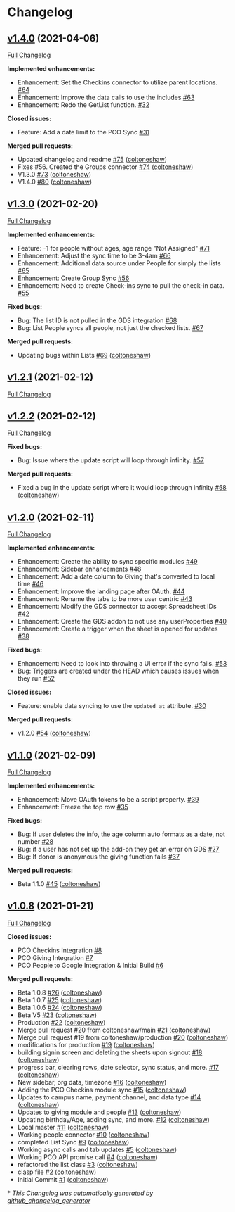 # Changelog

## [v1.4.0](https://github.com/coltoneshaw/Metrics-For-Ministry/tree/v1.4.0) (2021-04-06)

[Full Changelog](https://github.com/coltoneshaw/Metrics-For-Ministry/compare/v1.3.0...v1.4.0)

**Implemented enhancements:**

- Enhancement: Set the Checkins connector to utilize parent locations. [\#64](https://github.com/coltoneshaw/Metrics-For-Ministry/issues/64)
- Enhancement: Improve the data calls to use the includes [\#63](https://github.com/coltoneshaw/Metrics-For-Ministry/issues/63)
- Enhancement: Redo the GetList function. [\#32](https://github.com/coltoneshaw/Metrics-For-Ministry/issues/32)

**Closed issues:**

- Feature: Add a date limit to the PCO Sync [\#31](https://github.com/coltoneshaw/Metrics-For-Ministry/issues/31)

**Merged pull requests:**

- Updated changelog and readme [\#75](https://github.com/coltoneshaw/Metrics-For-Ministry/pull/75) ([coltoneshaw](https://github.com/coltoneshaw))
-  Fixes \#56. Created the Groups connector [\#74](https://github.com/coltoneshaw/Metrics-For-Ministry/pull/74) ([coltoneshaw](https://github.com/coltoneshaw))
- V1.3.0 [\#73](https://github.com/coltoneshaw/Metrics-For-Ministry/pull/73) ([coltoneshaw](https://github.com/coltoneshaw))
- V1.4.0 [\#80](https://github.com/coltoneshaw/Metrics-For-Ministry/pull/80) ([coltoneshaw](https://github.com/coltoneshaw))

## [v1.3.0](https://github.com/coltoneshaw/Metrics-For-Ministry/tree/v1.3.0) (2021-02-20)

[Full Changelog](https://github.com/coltoneshaw/Metrics-For-Ministry/compare/v1.2.1...v1.3.0)

**Implemented enhancements:**

- Feature: -1 for people without ages, age range "Not Assigned" [\#71](https://github.com/coltoneshaw/Metrics-For-Ministry/issues/71)
- Enhancement: Adjust the sync time to be 3-4am [\#66](https://github.com/coltoneshaw/Metrics-For-Ministry/issues/66)
- Enhancement: Additional data source under People for simply the lists [\#65](https://github.com/coltoneshaw/Metrics-For-Ministry/issues/65)
- Enhancement: Create Group Sync [\#56](https://github.com/coltoneshaw/Metrics-For-Ministry/issues/56)
- Enhancement: Need to create Check-ins sync to pull the check-in data. [\#55](https://github.com/coltoneshaw/Metrics-For-Ministry/issues/55)

**Fixed bugs:**

- Bug: The list ID is not pulled in the GDS integration [\#68](https://github.com/coltoneshaw/Metrics-For-Ministry/issues/68)
- Bug: List People syncs all people, not just the checked lists. [\#67](https://github.com/coltoneshaw/Metrics-For-Ministry/issues/67)

**Merged pull requests:**

- Updating bugs within Lists [\#69](https://github.com/coltoneshaw/Metrics-For-Ministry/pull/69) ([coltoneshaw](https://github.com/coltoneshaw))

## [v1.2.1](https://github.com/coltoneshaw/Metrics-For-Ministry/tree/v1.2.1) (2021-02-12)

[Full Changelog](https://github.com/coltoneshaw/Metrics-For-Ministry/compare/v1.2.2...v1.2.1)

## [v1.2.2](https://github.com/coltoneshaw/Metrics-For-Ministry/tree/v1.2.2) (2021-02-12)

[Full Changelog](https://github.com/coltoneshaw/Metrics-For-Ministry/compare/v1.2.0...v1.2.2)

**Fixed bugs:**

- Bug: Issue where the update script will loop through infinity. [\#57](https://github.com/coltoneshaw/Metrics-For-Ministry/issues/57)

**Merged pull requests:**

- Fixed a bug in the update script where it would loop through infinity [\#58](https://github.com/coltoneshaw/Metrics-For-Ministry/pull/58) ([coltoneshaw](https://github.com/coltoneshaw))

## [v1.2.0](https://github.com/coltoneshaw/Metrics-For-Ministry/tree/v1.2.0) (2021-02-11)

[Full Changelog](https://github.com/coltoneshaw/Metrics-For-Ministry/compare/v1.1.0...v1.2.0)

**Implemented enhancements:**

- Enhancement: Create the ability to sync specific modules [\#49](https://github.com/coltoneshaw/Metrics-For-Ministry/issues/49)
- Enhancement: Sidebar enhancements [\#48](https://github.com/coltoneshaw/Metrics-For-Ministry/issues/48)
- Enhancement: Add a date column to Giving that's converted to local time [\#46](https://github.com/coltoneshaw/Metrics-For-Ministry/issues/46)
- Enhancement: Improve the landing page after OAuth. [\#44](https://github.com/coltoneshaw/Metrics-For-Ministry/issues/44)
- Enhancement: Rename the tabs to be more user centric [\#43](https://github.com/coltoneshaw/Metrics-For-Ministry/issues/43)
- Enhancement: Modify the GDS connector to accept Spreadsheet IDs [\#42](https://github.com/coltoneshaw/Metrics-For-Ministry/issues/42)
- Enhancement: Create the GDS addon to not use any userProperties [\#40](https://github.com/coltoneshaw/Metrics-For-Ministry/issues/40)
- Enhancement: Create a trigger when the sheet is opened for updates [\#38](https://github.com/coltoneshaw/Metrics-For-Ministry/issues/38)

**Fixed bugs:**

- Enhancement: Need to look into throwing a UI error if the sync fails. [\#53](https://github.com/coltoneshaw/Metrics-For-Ministry/issues/53)
- Bug: Triggers are created under the HEAD which causes issues when they run [\#52](https://github.com/coltoneshaw/Metrics-For-Ministry/issues/52)

**Closed issues:**

- Feature: enable data syncing to use the `updated_at` attribute. [\#30](https://github.com/coltoneshaw/Metrics-For-Ministry/issues/30)

**Merged pull requests:**

- v1.2.0 [\#54](https://github.com/coltoneshaw/Metrics-For-Ministry/pull/54) ([coltoneshaw](https://github.com/coltoneshaw))

## [v1.1.0](https://github.com/coltoneshaw/Metrics-For-Ministry/tree/v1.1.0) (2021-02-09)

[Full Changelog](https://github.com/coltoneshaw/Metrics-For-Ministry/compare/v1.0.8...v1.1.0)

**Implemented enhancements:**

- Enhancement: Move OAuth tokens to be a script property. [\#39](https://github.com/coltoneshaw/Metrics-For-Ministry/issues/39)
- Enhancement: Freeze the top row [\#35](https://github.com/coltoneshaw/Metrics-For-Ministry/issues/35)

**Fixed bugs:**

- Bug: If user deletes the info, the age column auto formats as a date, not number [\#28](https://github.com/coltoneshaw/Metrics-For-Ministry/issues/28)
- Bug: if a user has not set up the add-on they get an error on GDS [\#27](https://github.com/coltoneshaw/Metrics-For-Ministry/issues/27)
- Bug: If donor is anonymous the giving function fails [\#37](https://github.com/coltoneshaw/Metrics-For-Ministry/issues/37)

**Merged pull requests:**

- Beta 1.1.0 [\#45](https://github.com/coltoneshaw/Metrics-For-Ministry/pull/45) ([coltoneshaw](https://github.com/coltoneshaw))

## [v1.0.8](https://github.com/coltoneshaw/Metrics-For-Ministry/tree/v1.0.8) (2021-01-21)

[Full Changelog](https://github.com/coltoneshaw/Metrics-For-Ministry/compare/76fd2b619757f179cd7de20de98ece9587f17954...v1.0.8)

**Closed issues:**

- PCO Checkins Integration [\#8](https://github.com/coltoneshaw/Metrics-For-Ministry/issues/8)
- PCO Giving Integration [\#7](https://github.com/coltoneshaw/Metrics-For-Ministry/issues/7)
- PCO People to Google Integration & Initial Build [\#6](https://github.com/coltoneshaw/Metrics-For-Ministry/issues/6)

**Merged pull requests:**

- Beta 1.0.8 [\#26](https://github.com/coltoneshaw/Metrics-For-Ministry/pull/26) ([coltoneshaw](https://github.com/coltoneshaw))
- Beta 1.0.7 [\#25](https://github.com/coltoneshaw/Metrics-For-Ministry/pull/25) ([coltoneshaw](https://github.com/coltoneshaw))
- Beta 1.0.6 [\#24](https://github.com/coltoneshaw/Metrics-For-Ministry/pull/24) ([coltoneshaw](https://github.com/coltoneshaw))
- Beta V5 [\#23](https://github.com/coltoneshaw/Metrics-For-Ministry/pull/23) ([coltoneshaw](https://github.com/coltoneshaw))
- Production [\#22](https://github.com/coltoneshaw/Metrics-For-Ministry/pull/22) ([coltoneshaw](https://github.com/coltoneshaw))
- Merge pull request \#20 from coltoneshaw/main [\#21](https://github.com/coltoneshaw/Metrics-For-Ministry/pull/21) ([coltoneshaw](https://github.com/coltoneshaw))
- Merge pull request \#19 from coltoneshaw/production [\#20](https://github.com/coltoneshaw/Metrics-For-Ministry/pull/20) ([coltoneshaw](https://github.com/coltoneshaw))
- modifications for production [\#19](https://github.com/coltoneshaw/Metrics-For-Ministry/pull/19) ([coltoneshaw](https://github.com/coltoneshaw))
- building signin screen and deleting the sheets upon signout [\#18](https://github.com/coltoneshaw/Metrics-For-Ministry/pull/18) ([coltoneshaw](https://github.com/coltoneshaw))
- progress bar, clearing rows, date selector, sync status, and more. [\#17](https://github.com/coltoneshaw/Metrics-For-Ministry/pull/17) ([coltoneshaw](https://github.com/coltoneshaw))
- New sidebar, org data, timezone [\#16](https://github.com/coltoneshaw/Metrics-For-Ministry/pull/16) ([coltoneshaw](https://github.com/coltoneshaw))
- Adding the PCO Checkins module sync [\#15](https://github.com/coltoneshaw/Metrics-For-Ministry/pull/15) ([coltoneshaw](https://github.com/coltoneshaw))
- Updates to campus name, payment channel, and data type [\#14](https://github.com/coltoneshaw/Metrics-For-Ministry/pull/14) ([coltoneshaw](https://github.com/coltoneshaw))
- Updates to giving module and people [\#13](https://github.com/coltoneshaw/Metrics-For-Ministry/pull/13) ([coltoneshaw](https://github.com/coltoneshaw))
- Updating birthday/Age, adding sync, and more. [\#12](https://github.com/coltoneshaw/Metrics-For-Ministry/pull/12) ([coltoneshaw](https://github.com/coltoneshaw))
- Local master [\#11](https://github.com/coltoneshaw/Metrics-For-Ministry/pull/11) ([coltoneshaw](https://github.com/coltoneshaw))
- Working people connector [\#10](https://github.com/coltoneshaw/Metrics-For-Ministry/pull/10) ([coltoneshaw](https://github.com/coltoneshaw))
- completed List Sync [\#9](https://github.com/coltoneshaw/Metrics-For-Ministry/pull/9) ([coltoneshaw](https://github.com/coltoneshaw))
- Working async calls and tab updates [\#5](https://github.com/coltoneshaw/Metrics-For-Ministry/pull/5) ([coltoneshaw](https://github.com/coltoneshaw))
- Working PCO API promise call [\#4](https://github.com/coltoneshaw/Metrics-For-Ministry/pull/4) ([coltoneshaw](https://github.com/coltoneshaw))
- refactored the list class [\#3](https://github.com/coltoneshaw/Metrics-For-Ministry/pull/3) ([coltoneshaw](https://github.com/coltoneshaw))
- clasp file [\#2](https://github.com/coltoneshaw/Metrics-For-Ministry/pull/2) ([coltoneshaw](https://github.com/coltoneshaw))
- Initial Commit [\#1](https://github.com/coltoneshaw/Metrics-For-Ministry/pull/1) ([coltoneshaw](https://github.com/coltoneshaw))



\* *This Changelog was automatically generated by [github_changelog_generator](https://github.com/github-changelog-generator/github-changelog-generator)*
